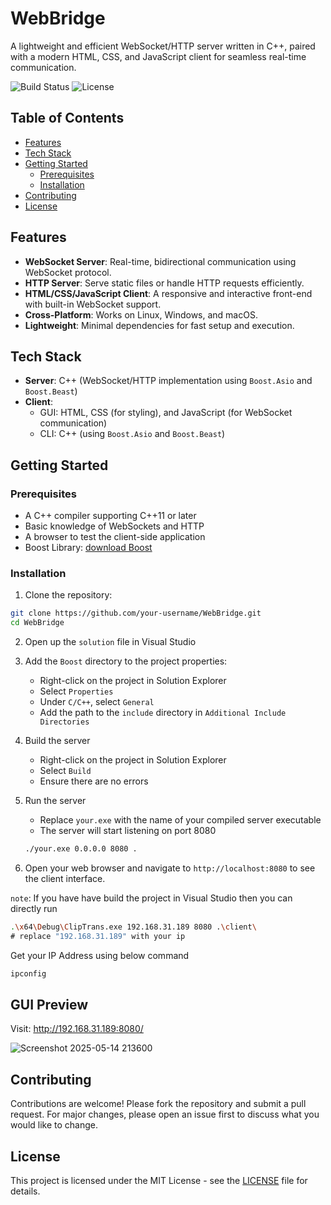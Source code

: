 # WebBridge
A lightweight and efficient WebSocket/HTTP server written in C++, paired with a modern HTML, CSS, and JavaScript client for seamless real-time communication.

![Build Status](https://img.shields.io/badge/build-passing-brightgreen)
![License](https://img.shields.io/badge/license-MIT-blue)

## Table of Contents
- [Features](#features)
- [Tech Stack](#tech-stack)
- [Getting Started](#getting-started)
  - [Prerequisites](#prerequisites)
  - [Installation](#installation)
- [Contributing](#contributing)
- [License](#license)

## Features
- **WebSocket Server**: Real-time, bidirectional communication using WebSocket protocol.
- **HTTP Server**: Serve static files or handle HTTP requests efficiently.
- **HTML/CSS/JavaScript Client**: A responsive and interactive front-end with built-in WebSocket support.
- **Cross-Platform**: Works on Linux, Windows, and macOS.
- **Lightweight**: Minimal dependencies for fast setup and execution.

## Tech Stack
- **Server**: C++ (WebSocket/HTTP implementation using `Boost.Asio` and `Boost.Beast`)
- **Client**:
	- GUI: HTML, CSS (for styling), and JavaScript (for WebSocket communication)
 	- CLI: C++ (using `Boost.Asio` and `Boost.Beast`)

## Getting Started

### Prerequisites
- A C++ compiler supporting C++11 or later
- Basic knowledge of WebSockets and HTTP
- A browser to test the client-side application
- Boost Library: [download Boost](https://www.boost.org/releases/latest/)

### Installation

1. Clone the repository:
```bash
git clone https://github.com/your-username/WebBridge.git
cd WebBridge
```

2. Open up the `solution` file in Visual Studio

3. Add the `Boost` directory to the project properties:
	- Right-click on the project in Solution Explorer
	- Select `Properties`
	- Under `C/C++`, select `General`
	- Add the path to the `include` directory in `Additional Include Directories`

4. Build the server
	- Right-click on the project in Solution Explorer
	- Select `Build`
	- Ensure there are no errors

5. Run the server
	- Replace `your.exe` with the name of your compiled server executable
	- The server will start listening on port 8080

	```bash
	./your.exe 0.0.0.0 8080 .
	```

6. Open your web browser and navigate to `http://localhost:8080` to see the client interface.

`note`: If you have have build the project in Visual Studio then you can directly run
```bash
.\x64\Debug\ClipTrans.exe 192.168.31.189 8080 .\client\
# replace "192.168.31.189" with your ip
```

Get your IP Address using below command
```bash
ipconfig
```

## GUI Preview
Visit: http://192.168.31.189:8080/

![Screenshot 2025-05-14 213600](https://github.com/user-attachments/assets/f610f398-afaa-47b8-b7b9-556d694c886a)

## Contributing
Contributions are welcome! Please fork the repository and submit a pull request. For major changes, please open an issue first to discuss what you would like to change.

## License
This project is licensed under the MIT License - see the [LICENSE](./LICENSE) file for details.
